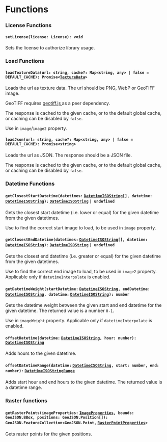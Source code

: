 # Functions

### License Functions

#### `setLicense(license: License): void`

Sets the license to authorize library usage.

### Load Functions

#### `loadTextureData(url: string, cache?: Map<string, any> | false = DEFAULT_CACHE): Promise<`[`TextureData`](types.md#texturedata)`>`

Loads the url as texture data. The url should be PNG, WebP or GeoTIFF image.

GeoTIFF requires [geotiff.js ](https://github.com/geotiffjs/geotiff.js/)as a peer dependency.

The response is cached to the given cache, or to the default global cache, or caching can be disabled by `false`.

Use in `image`/`image2` property.

#### `loadJson(url: string, cache?: Map<string, any> | false = DEFAULT_CACHE): Promise<string>`

Loads the url as JSON. The response should be a JSON file.

The response is cached to the given cache, or to the default global cache, or caching can be disabled by `false`.

### Datetime Functions

#### `getClosestStartDatetime(datetimes:` [`DatetimeISOString`](types.md#datetimeisostring)`[], datetime:` [`DatetimeISOString`](types.md#datetimeisostring)`):` [`DatetimeISOString`](types.md#datetimeisostring) `| undefined`

Gets the closest start datetime (i.e. lower or equal) for the given datetime from the given datetimes.

Use to find the correct start image to load, to be used in `image` property.

#### `getClosestEndDatetime(datetimes:` [`DatetimeISOString`](types.md#datetimeisostring)`[], datetime:` [`DatetimeISOString`](types.md#datetimeisostring)`):` [`DatetimeISOString`](types.md#datetimeisostring) `| undefined`

Gets the closest end datetime (i.e. greater or equal) for the given datetime from the given datetimes.

Use to find the correct end image to load, to be used in `image2` property. Applicable only if `datetimeInterpolate` is enabled.

#### `getDatetimeWeight(startDatetime:` [`DatetimeISOString`](types.md#datetimeisostring)`, endDatetime:` [`DatetimeISOString`](types.md#datetimeisostring)`, datetime:` [`DatetimeISOString`](types.md#datetimeisostring)`): number`

Gets the datetime weight between the given start and end datetime for the given datetime. The returned value is a number `0-1`.

Use in `imageWeight` property. Applicable only if `datetimeInterpolate` is enabled.

#### `offsetDatetime(datetime:` [`DatetimeISOString`](types.md#datetimeisostring)`, hour: number):` [`DatetimeISOString`](types.md#datetimeisostring)

Adds hours to the given datetime.

#### `offsetDatetimeRange(datetime:` [`DatetimeISOString`](types.md#datetimeisostring)`, start: number, end: number):` [`DatetimeISOStringRange`](types.md#datetimeisostringrange)

Adds start hour and end hours to the given datetime. The returned value is a datetime range.

### Raster functions

#### `getRasterPoints(imageProperties:` [`ImageProperties`](types.md#imageproperties)`, bounds: GeoJSON.BBox, positions: GeoJSON.Position[]): GeoJSON.FeatureCollection<GeoJSON.Point,` [`RasterPointProperties`](types.md#rasterpointproperties)`>`

Gets raster points for the given positions.

